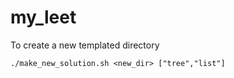 # my_leet

To create a new templated directory

    ./make_new_solution.sh <new_dir> ["tree","list"]

